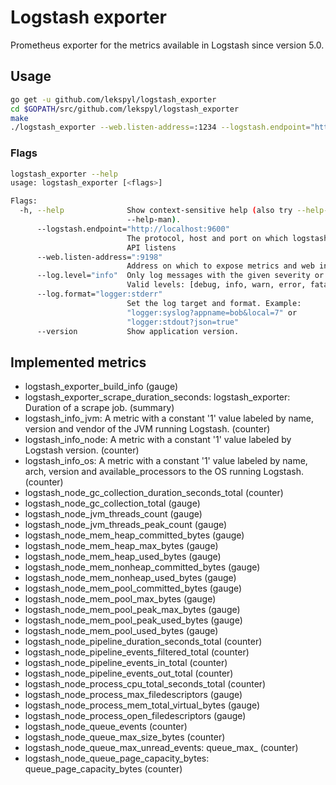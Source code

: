 # Logstash exporter
Prometheus exporter for the metrics available in Logstash since version 5.0.

## Usage

```bash
go get -u github.com/lekspyl/logstash_exporter
cd $GOPATH/src/github.com/lekspyl/logstash_exporter
make
./logstash_exporter --web.listen-address=:1234 --logstash.endpoint="http://localhost:1235"
```

### Flags

```sh
logstash_exporter --help
usage: logstash_exporter [<flags>]

Flags:
  -h, --help              Show context-sensitive help (also try --help-long and
                          --help-man).
      --logstash.endpoint="http://localhost:9600"
                          The protocol, host and port on which logstash metrics
                          API listens
      --web.listen-address=":9198"
                          Address on which to expose metrics and web interface.
      --log.level="info"  Only log messages with the given severity or above.
                          Valid levels: [debug, info, warn, error, fatal]
      --log.format="logger:stderr"
                          Set the log target and format. Example:
                          "logger:syslog?appname=bob&local=7" or
                          "logger:stdout?json=true"
      --version           Show application version.
```

## Implemented metrics

* logstash_exporter_build_info (gauge)
* logstash_exporter_scrape_duration_seconds: logstash_exporter: Duration of a scrape job. (summary)
* logstash_info_jvm: A metric with a constant '1' value labeled by name, version and vendor of the JVM running Logstash. (counter)
* logstash_info_node: A metric with a constant '1' value labeled by Logstash version. (counter)
* logstash_info_os: A metric with a constant '1' value labeled by name, arch, version and available_processors to the OS running Logstash. (counter)
* logstash_node_gc_collection_duration_seconds_total (counter)
* logstash_node_gc_collection_total (gauge)
* logstash_node_jvm_threads_count (gauge)
* logstash_node_jvm_threads_peak_count (gauge)
* logstash_node_mem_heap_committed_bytes (gauge)
* logstash_node_mem_heap_max_bytes (gauge)
* logstash_node_mem_heap_used_bytes (gauge)
* logstash_node_mem_nonheap_committed_bytes (gauge)
* logstash_node_mem_nonheap_used_bytes (gauge)
* logstash_node_mem_pool_committed_bytes (gauge)
* logstash_node_mem_pool_max_bytes (gauge)
* logstash_node_mem_pool_peak_max_bytes (gauge)
* logstash_node_mem_pool_peak_used_bytes (gauge)
* logstash_node_mem_pool_used_bytes (gauge)
* logstash_node_pipeline_duration_seconds_total (counter)
* logstash_node_pipeline_events_filtered_total (counter)
* logstash_node_pipeline_events_in_total (counter)
* logstash_node_pipeline_events_out_total (counter)
* logstash_node_process_cpu_total_seconds_total (counter)
* logstash_node_process_max_filedescriptors (gauge)
* logstash_node_process_mem_total_virtual_bytes (gauge)
* logstash_node_process_open_filedescriptors (gauge)
* logstash_node_queue_events (counter)
* logstash_node_queue_max_size_bytes (counter)
* logstash_node_queue_max_unread_events: queue_max_ (counter)
* logstash_node_queue_page_capacity_bytes: queue_page_capacity_bytes (counter)
